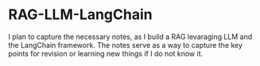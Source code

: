 # RAG-LLM-LangChain
I plan to capture the necessary notes, as I build a RAG levaraging LLM and the LangChain framework. The notes serve as a way to capture the key points for revision or learning new things if I do not know it.
